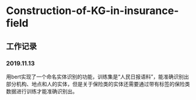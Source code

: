 # Construction-of-KG-in-insurance-field

## 工作记录

### 2019.11.13 

用bert实现了一个命名实体识别的功能，训练集是“人民日报语料”，能准确识别出部分机构、地点和人的实体，但是关于保险类的实体还需要通过带有标签的保险类数据进行训练才能准确识别出。
